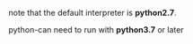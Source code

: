 note that the default interpreter is **python2.7**.

python-can need to run with **python3.7** or later
